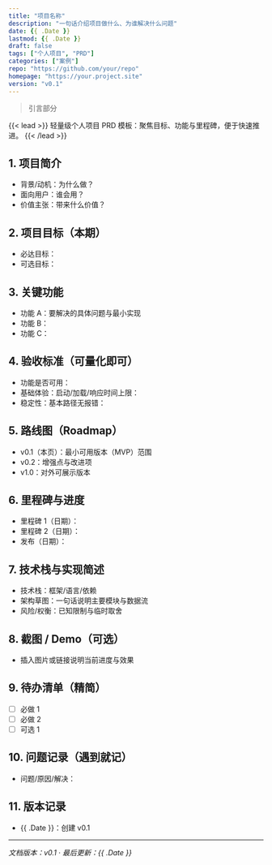 ```yaml
---
title: "项目名称"
description: "一句话介绍项目做什么、为谁解决什么问题"
date: {{ .Date }}
lastmod: {{ .Date }}
draft: false
tags: ["个人项目", "PRD"]
categories: ["案例"]
repo: "https://github.com/your/repo"
homepage: "https://your.project.site"
version: "v0.1"
---
```


> 引言部分

{{< lead >}}
轻量级个人项目 PRD 模板：聚焦目标、功能与里程碑，便于快速推进。
{{< /lead >}}

## 1. 项目简介
- 背景/动机：为什么做？
- 面向用户：谁会用？
- 价值主张：带来什么价值？

## 2. 项目目标（本期）
- 必达目标：
- 可选目标：

## 3. 关键功能
- 功能 A：要解决的具体问题与最小实现
- 功能 B：
- 功能 C：

## 4. 验收标准（可量化即可）
- 功能是否可用：
- 基础体验：启动/加载/响应时间上限：
- 稳定性：基本路径无报错：

## 5. 路线图（Roadmap）
- v0.1（本页）：最小可用版本（MVP）范围
- v0.2：增强点与改进项
- v1.0：对外可展示版本

## 6. 里程碑与进度
- 里程碑 1（日期）：
- 里程碑 2（日期）：
- 发布（日期）：

## 7. 技术栈与实现简述
- 技术栈：框架/语言/依赖
- 架构草图：一句话说明主要模块与数据流
- 风险/权衡：已知限制与临时取舍

## 8. 截图 / Demo（可选）
- 插入图片或链接说明当前进度与效果

## 9. 待办清单（精简）
- [ ] 必做 1
- [ ] 必做 2
- [ ] 可选 1

## 10. 问题记录（遇到就记）
- 问题/原因/解决：

## 11. 版本记录
- {{ .Date }}：创建 v0.1

---

*文档版本：v0.1 · 最后更新：{{ .Date }}*